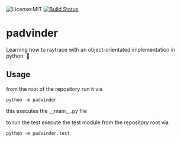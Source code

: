 ![License:MIT](https://img.shields.io/badge/License-MIT-brightgreen.svg)
[![Build Status](https://travis-ci.org/adriankoering/padvinder.svg?branch=master)](https://travis-ci.org/adriankoering/padvinder)


# padvinder
Learning how to raytrace with an object-orientated implementation in python. :dizzy:

## Usage
from the root of the repository run it via
```
python -m padvinder
```
this executes the \_\_main\_\_.py file

to run the test execute the test module from the repository root via
```
python -m padvinder.test
```
